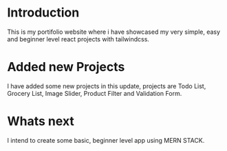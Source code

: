 # Introduction
This is my portifolio website where i have showcased my very simple, easy and beginner level react projects with tailwindcss.

# Added new Projects
I have added some new projects in this update, projects are Todo List, Grocery List, Image Slider, Product Filter and Validation Form.

# Whats next
I intend to create some basic, beginner level app using MERN STACK.

